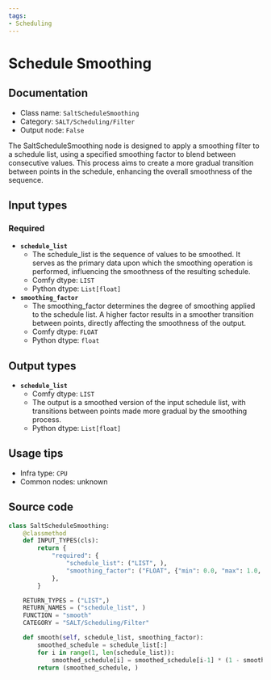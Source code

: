 ```yaml
---
tags:
- Scheduling
---
```


# Schedule Smoothing
## Documentation
- Class name: `SaltScheduleSmoothing`
- Category: `SALT/Scheduling/Filter`
- Output node: `False`

The SaltScheduleSmoothing node is designed to apply a smoothing filter to a schedule list, using a specified smoothing factor to blend between consecutive values. This process aims to create a more gradual transition between points in the schedule, enhancing the overall smoothness of the sequence.
## Input types
### Required
- **`schedule_list`**
    - The schedule_list is the sequence of values to be smoothed. It serves as the primary data upon which the smoothing operation is performed, influencing the smoothness of the resulting schedule.
    - Comfy dtype: `LIST`
    - Python dtype: `List[float]`
- **`smoothing_factor`**
    - The smoothing_factor determines the degree of smoothing applied to the schedule list. A higher factor results in a smoother transition between points, directly affecting the smoothness of the output.
    - Comfy dtype: `FLOAT`
    - Python dtype: `float`
## Output types
- **`schedule_list`**
    - Comfy dtype: `LIST`
    - The output is a smoothed version of the input schedule list, with transitions between points made more gradual by the smoothing process.
    - Python dtype: `List[float]`
## Usage tips
- Infra type: `CPU`
- Common nodes: unknown


## Source code
```python
class SaltScheduleSmoothing:
    @classmethod
    def INPUT_TYPES(cls):
        return {
            "required": {
                "schedule_list": ("LIST", ),
                "smoothing_factor": ("FLOAT", {"min": 0.0, "max": 1.0, "default": 0.5}),
            },
        }

    RETURN_TYPES = ("LIST",)
    RETURN_NAMES = ("schedule_list", )
    FUNCTION = "smooth"
    CATEGORY = "SALT/Scheduling/Filter"

    def smooth(self, schedule_list, smoothing_factor):
        smoothed_schedule = schedule_list[:]
        for i in range(1, len(schedule_list)):
            smoothed_schedule[i] = smoothed_schedule[i-1] * (1 - smoothing_factor) + schedule_list[i] * smoothing_factor
        return (smoothed_schedule, )

```
